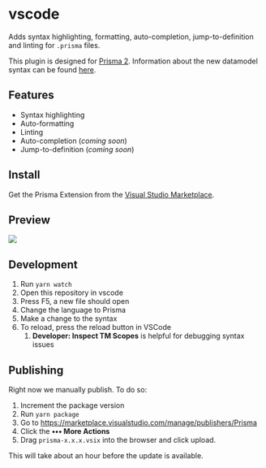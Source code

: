 # vscode

Adds syntax highlighting, formatting, auto-completion, jump-to-definition and linting for `.prisma` files.

This plugin is designed for [Prisma 2](https://www.prisma.io/blog/announcing-prisma-2-zq1s745db8i5). Information about the new datamodel syntax can be found [here](https://github.com/prisma/prisma2/blob/master/docs/data-modeling.md).

## Features

- Syntax highlighting
- Auto-formatting
- Linting
- Auto-completion (_coming soon_)
- Jump-to-definition (_coming soon_)

## Install

Get the Prisma Extension from the [Visual Studio Marketplace](https://marketplace.visualstudio.com/items?itemName=Prisma.prisma).

## Preview

![](https://imgur.com/HbufPo6.png)

## Development

1. Run `yarn watch`
2. Open this repository in vscode
3. Press F5, a new file should open
4. Change the language to Prisma
5. Make a change to the syntax
6. To reload, press the reload button in VSCode
   1. **Developer: Inspect TM Scopes** is helpful for debugging syntax issues

## Publishing

Right now we manually publish. To do so:

1. Increment the package version
2. Run `yarn package`
3. Go to https://marketplace.visualstudio.com/manage/publishers/Prisma
4. Click the **••• More Actions**
5. Drag `prisma-x.x.x.vsix` into the browser and click upload.

This will take about an hour before the update is available.
